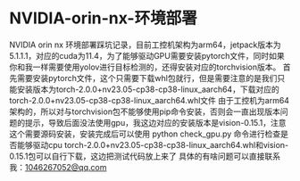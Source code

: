# NVIDIA-orin-nx-环境部署
NVIDIA orin nx 环境部署踩坑记录，目前工控机架构为arm64，jetpack版本为5.1.1.1，对应的cuda为11.4，为了能够驱动GPU需要安装pytorch文件，同时如果你和我一样需要使用yolov进行目标检测的，还得安装对应的torchvision版本。
首先需要安装pytorch文件，这个只需要下载whl包就行，但是需要注意的是我们只能安装版本为torch-2.0.0+nv23.05-cp38-cp38-linux_aarch64，下载对应的torch-2.0.0+nv23.05-cp38-cp38-linux_aarch64.whl文件
由于工控机为arm64架构的，所以对与torchvision包不能够使用pip命令安装，否则会一直出现版本问题的提示，导致后面没法使用gpu，我这边对应的安装版本是vision-0.15.1，注意这个需要源码安装，安装完成后可以使用
python check_gpu.py
命令进行检查是否能够驱动cpu
torch-2.0.0+nv23.05-cp38-cp38-linux_aarch64.whl和vision-0.15.1包可以自行下载，这边把测试代码放上来了
具体的有啥问题可以直接联系我：1046267052@qq.com
